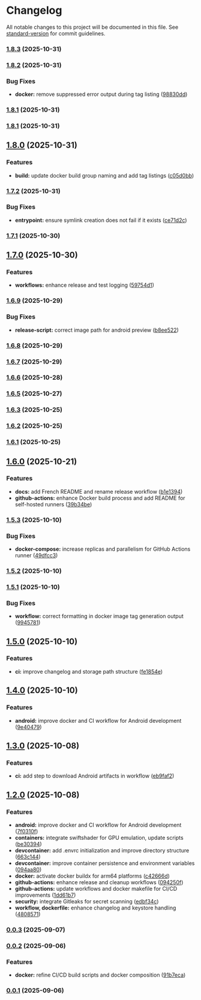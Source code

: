 # Changelog

All notable changes to this project will be documented in this file. See [standard-version](https://github.com/conventional-changelog/standard-version) for commit guidelines.

### [1.8.3](https://github.com/vegito-app/local/compare/v1.8.2...v1.8.3) (2025-10-31)

### [1.8.2](https://github.com/vegito-app/local/compare/v1.8.1...v1.8.2) (2025-10-31)


### Bug Fixes

* **docker:** remove suppressed error output during tag listing ([98830dd](https://github.com/vegito-app/local/commit/98830ddc69994ba4cffbc84eef75711b4a88e604))

### [1.8.1](https://github.com/vegito-app/local/compare/v1.8.0...v1.8.1) (2025-10-31)

### [1.8.1](https://github.com/vegito-app/local/compare/v1.8.0...v1.8.1) (2025-10-31)

## [1.8.0](https://github.com/vegito-app/local/compare/v1.7.2...v1.8.0) (2025-10-31)


### Features

* **build:** update docker build group naming and add tag listings ([c05d0bb](https://github.com/vegito-app/local/commit/c05d0bbba177b2733b2f4e9e0e7b916c2658b3f8))

### [1.7.2](https://github.com/vegito-app/local/compare/v1.7.1...v1.7.2) (2025-10-31)


### Bug Fixes

* **entrypoint:** ensure symlink creation does not fail if it exists ([ce71d2c](https://github.com/vegito-app/local/commit/ce71d2cc8dccc06616753bbd2e5f5a1f82e536fb))

### [1.7.1](https://github.com/vegito-app/local/compare/v1.7.0...v1.7.1) (2025-10-30)

## [1.7.0](https://github.com/vegito-app/local/compare/v1.6.9...v1.7.0) (2025-10-30)


### Features

* **workflows:** enhance release and test logging ([59754d1](https://github.com/vegito-app/local/commit/59754d1424d2f58b81b44167367f80b6a6dc9c15))

### [1.6.9](https://github.com/vegito-app/local/compare/v1.6.8...v1.6.9) (2025-10-29)


### Bug Fixes

* **release-script:** correct image path for android preview ([b8ee522](https://github.com/vegito-app/local/commit/b8ee522347b7ccf23e5db207b3a3fdc229be5102))

### [1.6.8](https://github.com/vegito-app/local/compare/v1.6.7...v1.6.8) (2025-10-29)

### [1.6.7](https://github.com/vegito-app/local/compare/v1.6.6...v1.6.7) (2025-10-29)

### [1.6.6](https://github.com/vegito-app/local/compare/v1.6.5...v1.6.6) (2025-10-28)

### [1.6.5](https://github.com/vegito-app/local/compare/v1.6.4...v1.6.5) (2025-10-27)

### [1.6.3](https://github.com/vegito-app/local/compare/v1.6.2...v1.6.3) (2025-10-25)

### [1.6.2](https://github.com/vegito-app/local/compare/v1.6.1...v1.6.2) (2025-10-25)

### [1.6.1](https://github.com/vegito-app/local/compare/v1.6.0...v1.6.1) (2025-10-25)

## [1.6.0](https://github.com/vegito-app/local/compare/v1.5.3...v1.6.0) (2025-10-21)


### Features

* **docs:** add French README and rename release workflow ([b1e1394](https://github.com/vegito-app/local/commit/b1e13946e999e781e82dad56191364d97b9fccc8))
* **github-actions:** enhance Docker build process and add README for self-hosted runners ([39b34be](https://github.com/vegito-app/local/commit/39b34be04216b1bf2ecd9ab140df98711d5edea2))

### [1.5.3](https://github.com/vegito-app/local/compare/v1.5.2...v1.5.3) (2025-10-10)


### Bug Fixes

* **docker-compose:** increase replicas and parallelism for GitHub Actions runner ([49dfcc3](https://github.com/vegito-app/local/commit/49dfcc3591c768328e240a103e871e665fce3620))

### [1.5.2](https://github.com/vegito-app/local/compare/v1.5.1...v1.5.2) (2025-10-10)

### [1.5.1](https://github.com/vegito-app/local/compare/v1.5.0...v1.5.1) (2025-10-10)


### Bug Fixes

* **workflow:** correct formatting in docker image tag generation output ([9945781](https://github.com/vegito-app/local/commit/994578170307dbfe4a82f95c0211a960770b8679))

## [1.5.0](https://github.com/vegito-app/local/compare/v1.4.0...v1.5.0) (2025-10-10)


### Features

* **ci:** improve changelog and storage path structure ([fe1854e](https://github.com/vegito-app/local/commit/fe1854e3d43cc3e3f43a3c245e5d2a01097addfb))

## [1.4.0](https://github.com/vegito-app/local/compare/v1.3.0...v1.4.0) (2025-10-10)


### Features

* **android:** improve docker and CI workflow for Android development ([9e40479](https://github.com/vegito-app/local/commit/9e404798fb6ac681780d5c8f1a2e736693a0369c))

## [1.3.0](https://github.com/vegito-app/local/compare/v1.2.0...v1.3.0) (2025-10-08)


### Features

* **ci:** add step to download Android artifacts in workflow ([eb9faf2](https://github.com/vegito-app/local/commit/eb9faf29f2aa028afd45a9563cd84a607ac278cc))

## [1.2.0](https://github.com/vegito-app/local/compare/v1.1.0...v1.2.0) (2025-10-08)


### Features

* **android:** improve docker and CI workflow for Android development ([7f0310f](https://github.com/vegito-app/local/commit/7f0310f819fc7d323d61b3f001a14dc8532486c9))
* **containers:** integrate swiftshader for GPU emulation, update scripts ([be30394](https://github.com/vegito-app/local/commit/be3039412b7fcd087fdd3dae67212e347767990f))
* **devcontainer:** add .envrc initialization and improve directory structure ([663c144](https://github.com/vegito-app/local/commit/663c14465450693b8312b6884342fb0a42e279fc))
* **devcontainer:** improve container persistence and environment variables ([094aa80](https://github.com/vegito-app/local/commit/094aa809dcc4353cf3a2f3950f8674b165f828fc))
* **docker:** activate docker buildx for arm64 platforms ([c42666d](https://github.com/vegito-app/local/commit/c42666d0ed4d97836563a9142209453cae287f13))
* **github-actions:** enhance release and cleanup workflows ([094250f](https://github.com/vegito-app/local/commit/094250f0c2519dafe076bbb83e526ae89623604f))
* **github-actions:** update workflows and docker makefile for CI/CD improvements ([1dd61b7](https://github.com/vegito-app/local/commit/1dd61b7e44564c5e9fa0609a92bed979df87eed4))
* **security:** integrate Gitleaks for secret scanning ([edbf34c](https://github.com/vegito-app/local/commit/edbf34c29010d5c2fd5f962f8856fbebc0ace7f5))
* **workflow, dockerfile:** enhance changelog and keystore handling ([4808571](https://github.com/vegito-app/local/commit/4808571967d5c755afc0faf7a8a3f73959c37998))

### [0.0.3](https://github.com/vegito-app/local/compare/v0.0.2...v0.0.3) (2025-09-07)

### [0.0.2](https://github.com/vegito-app/local/compare/v0.0.1...v0.0.2) (2025-09-06)


### Features

* **docker:** refine CI/CD build scripts and docker composition ([91b7eca](https://github.com/vegito-app/local/commit/91b7eca792eb2aa85d50ea019d43896070dd53ec))

### [0.0.1](https://github.com/vegito-app/local/compare/v0.0.0...v0.0.1) (2025-09-06)
